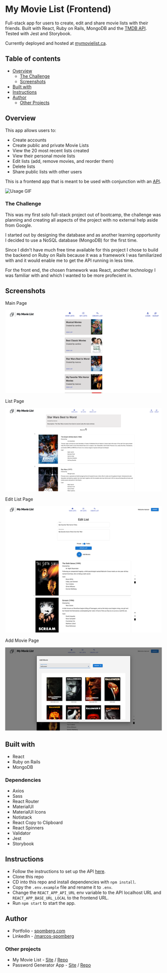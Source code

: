 # My Movie List (Frontend)

Full-stack app for users to create, edit and share movie lists with their friends. Built with React, Ruby on Rails, MongoDB and the [TMDB API](https://developers.themoviedb.org/3/getting-started/introduction). Tested with Jest and Storybook.

Currently deployed and hosted at [mymovielist.ca](https://mymovielist.ca).

## Table of contents

- [Overview](#overview)
  - [The Challenge](#the-challenge)
  - [Screenshots](#screenshots)
- [Built with](#built-with)
- [Instructions](#instructions)
- [Author](#author)
  - [Other Projects](#other-projects)

## Overview

This app allows users to:

- Create accounts
- Create public and private Movie Lists
- View the 20 most recent lists created
- View their personal movie lists
- Edit lists (add, remove movies, and reorder them)
- Delete lists
- Share public lists with other users

This is a frontend app that is meant to be used with conjunction with an [API](https://github.com/spomberg/my-movie-list-api).

![Usage GIF](https://github.com/spomberg/my-movie-list/blob/main/src/assets/ezgif-1-eb722a5992.gif?raw=true)

### The Challenge

This was my first solo full-stack project out of bootcamp, the challenge was planning and creating all aspects of the project with no external help aside from Google. 

I started out by designing the database and as another learning opportunity I decided to use a NoSQL database (MongoDB) for the first time. 

Since I didn't have much free time available for this project I chose to build the backend on Ruby on Rails because it was a framework I was familiarized with and it would enable me to get the API running in less time.

For the front end, the chosen framework was React, another technology I was familiar with and which I wanted to be more profecient in. 

## Screenshots

Main Page

![Main Page](https://github.com/spomberg/my-movie-list/blob/main/src/assets/home_screen.png?raw=true)

List Page

![List Page](https://github.com/spomberg/my-movie-list/blob/main/src/assets/list_screen.png?raw=true)

Edit List Page

![Edit List Page](https://github.com/spomberg/my-movie-list/blob/main/src/assets/edit_screen.png?raw=true)

Add Movie Page

![Add Movie Page](https://github.com/spomberg/my-movie-list/blob/main/src/assets/add_movie.png?raw=true)

## Built with

- React
- Ruby on Rails
- MongoDB

### Dependencies

- Axios
- Sass
- React Router
- MaterialUI
- MaterialUI Icons
- Notistack
- React Copy to Clipboard
- React Spinners
- Validator
- Jest
- Storybook

## Instructions

- Follow the instructions to set up the API [here](https://github.com/spomberg/my-movie-list-api).
- Clone this repo
- CD into this repo and install dependencies with `npm install`.
- Copy the `.env.example` file and rename it to `.env`.
- Change the `REACT_APP_API_URL` env variable to the API localhost URL and `REACT_APP_BASE_URL_LOCAL` to the frontend URL.
- Run `npm start` to start the app.

## Author

- Portfolio - [spomberg.com](https://spomberg.com)
- LinkedIn - [/marcos-spomberg](https://www.linkedin.com/in/marcos-spomberg/)

### Other projects

- My Movie List - [Site](https://mymovielist.ca) / [Repo](https://github.com/spomberg/my-movie-list)
- Password Generator App - [Site](https://password-generator.spomberg.com) / [Repo](https://github.com/spomberg/password-generator-app)
